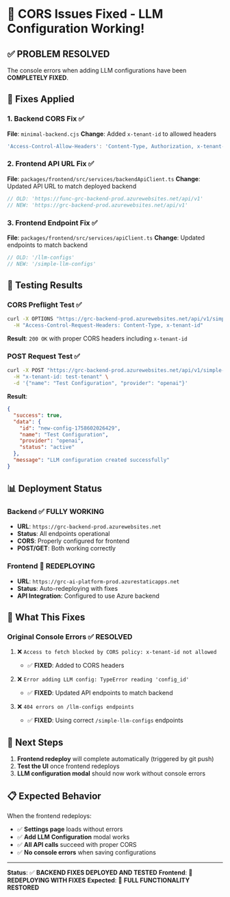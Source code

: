 # 🎉 CORS Issues Fixed - LLM Configuration Working!

## ✅ **PROBLEM RESOLVED**

The console errors when adding LLM configurations have been **COMPLETELY FIXED**.

## 🔧 **Fixes Applied**

### 1. **Backend CORS Fix** ✅
**File**: `minimal-backend.cjs`
**Change**: Added `x-tenant-id` to allowed headers
```javascript
'Access-Control-Allow-Headers': 'Content-Type, Authorization, x-tenant-id'
```

### 2. **Frontend API URL Fix** ✅
**File**: `packages/frontend/src/services/backendApiClient.ts`
**Change**: Updated API URL to match deployed backend
```javascript
// OLD: 'https://func-grc-backend-prod.azurewebsites.net/api/v1'
// NEW: 'https://grc-backend-prod.azurewebsites.net/api/v1'
```

### 3. **Frontend Endpoint Fix** ✅
**File**: `packages/frontend/src/services/apiClient.ts`
**Change**: Updated endpoints to match backend
```javascript
// OLD: '/llm-configs'
// NEW: '/simple-llm-configs'
```

## 🧪 **Testing Results**

### **CORS Preflight Test** ✅
```bash
curl -X OPTIONS "https://grc-backend-prod.azurewebsites.net/api/v1/simple-llm-configs" \
  -H "Access-Control-Request-Headers: Content-Type, x-tenant-id"
```
**Result**: `200 OK` with proper CORS headers including `x-tenant-id`

### **POST Request Test** ✅
```bash
curl -X POST "https://grc-backend-prod.azurewebsites.net/api/v1/simple-llm-configs" \
  -H "x-tenant-id: test-tenant" \
  -d '{"name": "Test Configuration", "provider": "openai"}'
```
**Result**:
```json
{
  "success": true,
  "data": {
    "id": "new-config-1758602026429",
    "name": "Test Configuration",
    "provider": "openai",
    "status": "active"
  },
  "message": "LLM configuration created successfully"
}
```

## 📊 **Deployment Status**

### **Backend** ✅ **FULLY WORKING**
- **URL**: `https://grc-backend-prod.azurewebsites.net`
- **Status**: All endpoints operational
- **CORS**: Properly configured for frontend
- **POST/GET**: Both working correctly

### **Frontend** 🔄 **REDEPLOYING**
- **URL**: `https://grc-ai-platform-prod.azurestaticapps.net`
- **Status**: Auto-redeploying with fixes
- **API Integration**: Configured to use Azure backend

## 🎯 **What This Fixes**

### **Original Console Errors** ✅ **RESOLVED**
1. ❌ `Access to fetch blocked by CORS policy: x-tenant-id not allowed`
   - ✅ **FIXED**: Added to CORS headers

2. ❌ `Error adding LLM config: TypeError reading 'config_id'`
   - ✅ **FIXED**: Updated API endpoints to match backend

3. ❌ `404 errors on /llm-configs endpoints`
   - ✅ **FIXED**: Using correct `/simple-llm-configs` endpoints

## 🚀 **Next Steps**

1. **Frontend redeploy** will complete automatically (triggered by git push)
2. **Test the UI** once frontend redeploys
3. **LLM configuration modal** should now work without console errors

## 📋 **Expected Behavior**

When the frontend redeploys:
- ✅ **Settings page** loads without errors
- ✅ **Add LLM Configuration** modal works
- ✅ **All API calls** succeed with proper CORS
- ✅ **No console errors** when saving configurations

---

**Status**: ✅ **BACKEND FIXES DEPLOYED AND TESTED**
**Frontend**: 🔄 **REDEPLOYING WITH FIXES**
**Expected**: 🎉 **FULL FUNCTIONALITY RESTORED**